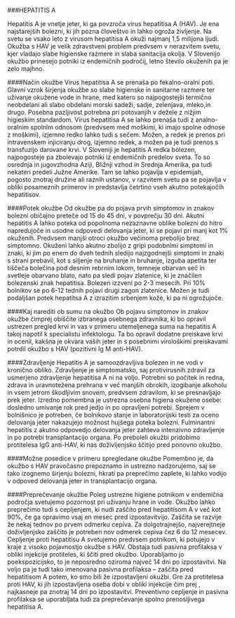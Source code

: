 ###HEPATITIS A

Hepatitis A je vnetje jeter, ki ga povzroča virus hepatitisa A (HAV). Je ena najstarejših bolezni, ki jih pozna človeštvo in lahko ogroža življenje. Na svetu se vsako leto z virusom hepatitisa A okuži najmanj 1,5 milijona ljudi. Okužba s HAV je velik zdravstveni problem predvsem v nerazvitem svetu, kjer vladajo slabe higienske razmere in slaba sanitacija okolja. V Slovenijo okužbo prinesejo potniki iz endemičnih področij, letno število okuženih pa je zelo majhno.

####Način okužbe
Virus hepatitisa A se prenaša po fekalno-oralni poti. Glavni vzrok širjenja okužbe so slabe higienske in sanitarne razmere ter uživanje okužene vode in hrane, med katero so najpogostejši termično neobdelani ali slabo obdelani morski sadeži, sadje, zelenjava, mleko,in drugo. Posebna pazljivost potrebna pri potovanjih v dežele z nižjim higieskim standardom. Virus hepatitisa A se lahko prenaša tudi z analno-oralnim spolnim odnosom (predvsem med moškimi, ki imajo spolne odnose z moškimi), izjemno redko lahko tudi s sečem. Možen, a redek je prenos pri intravenskem injiciranju drog, izjemno redek, a možen pa je tudi prenos s transfuzijo darovane krvi.
V Sloveniji je hepatitis A redka bolezen, najpogosteje pa zbolevajo potniki iz endemičnih predelov sveta. To so osrednja in jugovzhodna Aziji, Bližnji vzhod in Srednja Amerika, pa tudi nekateri predeli Južne Amerike. Tam se lahko pojavlja v epidemijah, pogosto znotraj družine ali raznih ustanov, v razvitem svetu pa se pojavlja v obliki posameznih primerov in predstavlja četrtino vseh akutno potekajočih hepatitisov. 

####Potek okužbe
Od okužbe pa do pojava prvih simptomov in znakov bolezni običajno preteče od 15 do 45 dni, v povprečju 30 dni. Akutni hepatitis A lahko poteka od popolnoma nezaznavne oblike bolezni do hitro napredujoče in usodne odpovedi delovanja jeter, ki se pojavi pri manj kot 1% okuženih. Predvsem manjši otroci okužbo večinoma prebolijo brez simptomno. Okuženi lahko akutno zbolijo z gripi podobnimi simptomi in znaki, ki jim po enem do dveh tednih sledijo najzgodnejši simptomi in znaki s strani prebavil, kot s siljenje na bruhanje in bruhanje, izguba apetita ter tiščeča bolečina pod desnim rebrnim lokom, temneje obarvan seč in svetleje obarvano blato, nato pa sledi pojav zlatenice, ki je značilen bolezenski znak hepatitisa. Bolezen izzveni po 2-3 mesecih. Pri 10% bolnikov se po 6-12 tednih pojavi drugi zagon zlatenice. Možen je tudi podaljšan potek hepatitsa A z izrazitim srbenjem kože, ki pa ni ogrožujoče.

####Kaj narediti ob sumu na okužbo
Ob pojavu simptomov in znakov okužbe čimprej obiščite izbranega osebnega zdravnika, ki bo opravil ustrezen pregled krvi in vas v primeru utemeljenega suma na hepatitis A takoj napotil k specialistu infektologu. Ta bo opravil dodatne preiskave krvi in ocenil, kakšna je okvara vaših jeter in s posebnimi virološkimi preiskavami potrdil okužbo s HAV (pozitivni Ig M anti-HAV).

####Zdravljenje
Hepatitis A je samoozdravljiva bolezen in ne vodi v kronično obliko. Zdravljenje je simptomatsko, saj protivirusnih zdravil za usmerjeno zdravljenje hepatitisa A ni na voljo. Potrebni so počitek in redna, zdrava in uravnotežena prehrana v več manjših obrokih, izogibanje alkoholu in vsem jetrom škodljivim snovem, predvsem zdravilom, ki se presnavljajo prek jeter. Izredno pomembna je ustrezna osebna higiena okužene osebe: dosledno umivanje rok pred jedjo in po opravljeni potrebi. Sprejem v bolnišnico je potreben, če bolnikovo stanje in laboratorijski testi za oceno delovanja jeter nakazujejo možnost hujšega poteka bolezni. Fulminantni hepatitis z akutno odpovedjo delovanja jeter zahteva intenzivno zdravljenje in po potrebi transplantacijo organa. Po preboleli okužbi pridobimo protitelesa IgG anti-HAV, ki nas doživljenjsko ščitijo pred ponovno okužbo.

####Možne posedice v primeru spregledane okužbe
Pomembno je, da okužbo s HAV pravočasno prepoznamo in ustrezno nadzorujemo, saj se tako izognemo širjenju bolezni, hkrati pa preprečimo zaplete, ki lahko vodijo v odpoved delovanja jeter in transplantacijo organa.

####Preprečevanje okužbe
Poleg ustrezne higiene potnikom v endemična področja svetujemo pozornost pri uživanju hrane in vode. Okužbo lahko preprečimo tudi s cepljenjem, ki nudi zaščito pred hepatitisom A v več kot 90%, če ga opravimo vsaj en mesec pred izpostavitvijo. Zaščita se razvije že nekaj tednov po prvem odmerku cepiva. Za dolgotrajnejšo, najverejtneje doživljenjsko zaščito je potreben nov odmerek cepiva čez 6 do 12 mesecev. Cepljenje proti hepatitisu A svetujemo predvsem potnikom, ki potujejo v kraje z visoko pojavnostjo okužbe s HAV. Obstaja tudi pasivna profilaksa v obliki injekcije protiteles, ki ščiti pred okužbo. Uporabljamo jo poekspozicijsko, to je neposredno oziroma največ 14 dni po izpostavitvi. Na voljo pa je tudi tako imenovana pasivna profilaksa – zaščita pred hepatitisom A potem, ko smo bili že izpostavljeni okužbi. Gre za protitelesa proti HAV, ki jih izpostavljena oseba dobi v obliki injekcije  čim prej , najkasneje pa znotraj 14 dni po izpostavitvi. Preventivno cepljenje in pasivna profilaksa se uporabljata tudi za preprečevanje spolno prenosljivega hepatitisa A.

